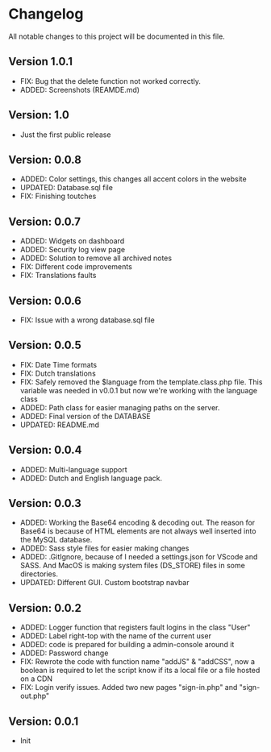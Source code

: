 # Changelog

All notable changes to this project will be documented in this file.

## Version 1.0.1

- FIX: Bug that the delete function not worked correctly.
- ADDED: Screenshots (REAMDE.md)

## Version: 1.0

- Just the first public release

## Version: 0.0.8

- ADDED: Color settings, this changes all accent colors in the website
- UPDATED: Database.sql file
- FIX: Finishing toutches

## Version: 0.0.7

- ADDED: Widgets on dashboard
- ADDED: Security log view page
- ADDED: Solution to remove all archived notes
- FIX: Different code improvements
- FIX: Translations faults

## Version: 0.0.6

- FIX: Issue with a wrong database.sql file

## Version: 0.0.5

- FIX: Date Time formats
- FIX: Dutch translations
- FIX: Safely removed the \$language from the template.class.php file. This variable was needed in v0.0.1 but now we're working with the language class
- ADDED: Path class for easier managing paths on the server.
- ADDED: Final version of the DATABASE
- UPDATED: README.md

## Version: 0.0.4

- ADDED: Multi-language support
- ADDED: Dutch and English language pack.

## Version: 0.0.3

- ADDED: Working the Base64 encoding & decoding out. The reason for Base64 is because of HTML elements are not always well inserted into the MySQL database.
- ADDED: Sass style files for easier making changes
- ADDED: .GitIgnore, because of I needed a settings.json for VScode and SASS. And MacOS is making system files (DS_STORE) files in some directories.
- UPDATED: Different GUI. Custom bootstrap navbar

## Version: 0.0.2

- ADDED: Logger function that registers fault logins in the class "User"
- ADDED: Label right-top with the name of the current user
- ADDED: code is prepared for building a admin-console around it
- ADDED: Password change
- FIX: Rewrote the code with function name "addJS" & "addCSS", now a boolean is required to let the script know if its a local file or a file hosted on a CDN
- FIX: Login verify issues. Added two new pages "sign-in.php" and "sign-out.php"

## Version: 0.0.1

- Init

